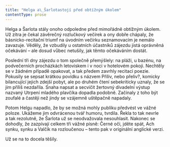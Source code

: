 ```yaml
---
title: "Helga a\_Šarlotastojí před obtížným úkolem"
contentType: prose
---
```


Helga a Šarlota stály onoho odpoledne před mimořádně obtížným úkolem. Už zítra je čekal závěrečný rozlučkový večírek a ony dobře chápaly, že básnicko-recitační triumf na úvodním večírku seznamovacím je nemálo zavazuje. Věděly, že vzbudily u ostatních účastníků zájezdu jistá oprávněná očekávání – ale dosud vůbec netušily, jak těmto očekáváním dostát.

  

Poslední tři dny zájezdu o tom společně přemýšlely: na pláži, u bazénu, na podvečerních procházkách letoviskem i v noci v hotelovém pokoji. Nechtěly se v žádném případě opakovat, a tak předem zavrhly recitaci poezie. Pokusily se sepsat krátkou povídku s názvem Příliv, nebo přeliv?, komicky bilancující jejich zdejší pobyt, ale po druhém čtení sebekriticky uznaly, že se jim příliš nezdařila. Snaha napsat a secvičit žertovný divadelní výstup nazvaný Utrpení mladého plavčíka dopadla podobně. Začínaly z toho být zoufalé a častěji než jindy se vzájemně uštěpačně napadaly.

Potom Helgu napadlo, že by se možná mohly publiku předvést ve vážné poloze. Ukážeme jim odvrácenou tvář humoru, tvrdila. Řekla to tak nevrle a tak rezolutně, že Šarlota už se neodvažovala nesouhlasit. Nakonec se dohodly, že zazpívají celkem tři vážné písně: Černé oči, jděte spát, Ach synku, synku a Valčík na rozloučenou – tento pak v originální anglické verzi.

Už se na to docela těšily.
